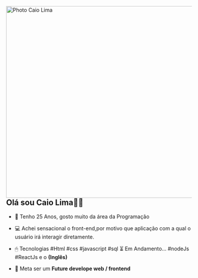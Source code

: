 
<img align="right" height="520em" alt="Photo Caio Lima" src="https://user-images.githubusercontent.com/119355480/213938938-d1dc5550-2fed-4c31-9ff3-6e7bf6cb006d.png"/>

## Olá sou Caio Lima🙋‍♂️


  - 📖 Tenho 25 Anos, gosto muito da área da Programação
  
   
   - 💻 Achei sensacional o front-end,por motivo que aplicação com a qual o
   usuário irá interagir diretamente.
   
   
   - 🖱 Tecnologias 
   #Html
   #css
   #javascript
   #sql
   ⏳ Em Andamento...
   #nodeJs
   #ReactJs  e o <strong>(Inglês)</strong>
   
   
  - 💪 Meta ser um <strong>Future develope web / frontend</strong>
